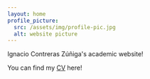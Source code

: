 ```yaml
---
layout: home
profile_picture:
  src: /assets/img/profile-pic.jpg
  alt: website picture
---
```


<p>
 Ignacio Contreras Zúñiga's academic website!
</p>

<p>
  You can find my <a href="data/CV_Feb2023.pdf">CV</a> here!
</p>
